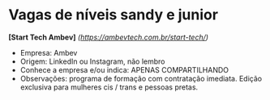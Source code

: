 # Vagas de níveis sandy e junior

**[Start Tech Ambev]** *(https://ambevtech.com.br/start-tech/)*
- Empresa: Ambev
- Origem: LinkedIn ou Instagram, não lembro
- Conhece a empresa e/ou indica: APENAS COMPARTILHANDO
- Observações: programa de formação com contratação imediata. Edição exclusiva para mulheres cis / trans e pessoas pretas.
